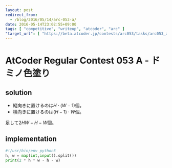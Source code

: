 ```yaml
---
layout: post
redirect_from:
  - /blog/2016/05/14/arc-053-a/
date: 2016-05-14T23:02:55+09:00
tags: [ "competitive", "writeup", "atcoder", "arc" ]
"target_url": [ "https://beta.atcoder.jp/contests/arc053/tasks/arc053_a" ]
---
```


# AtCoder Regular Contest 053 A - ドミノ色塗り

## solution

-   縦向きに置けるのは$H \cdot (W - 1)$個。
-   横向きに置けるのは$(H - 1) \cdot W$個。

足して$2HW - H - W$個。

## implementation

``` python
#!/usr/bin/env python3
h, w = map(int,input().split())
print(2 * h * w - h - w)
```
